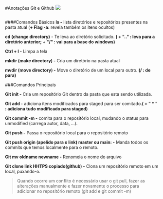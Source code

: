 #Anotações Git e Github      ![](https://cdn-icons-png.flaticon.com/128/746/746988.png)
##
####Comandos Básicos
**ls -** lista diretórios e repositórios presentes na pasta atual (**+ Flag -a:** revela também os itens ocultos)

__cd (change directory)__ - Te leva ao diretório solicitado. __( + ".." : leva para a diretório anterior; + "/" : vai para a base do windows)__

__Ctrl + l -__ Limpa a tela

**mkdir (make directory) -** Cria um diretório na pasta atual

**mvdir (move directory) -** Move o diretório de um local para outro. **(/ : de para)**

###Comandos Principais

**Git init -** Cria um repositório Git dentro da pasta que esta sendo utilizada.

**Git add -** adiciona itens modificados para staged para ser comitado.**( + " * " : adiciona tudo modificado para staged)** 

**Git commit -m -** comita para o repositório local, mudando o status para unmodified (carrega autor, data, ...).

**Git push -** Passa o repositório local para o repositório remoto

**Git push origin (apelido para o link) master ou main: -** Manda todos os commits que temos localmente para o remoto.

**Git mv oldname newname -** Renomeia o nome do arquivo

**Git clone link HHTPS copiado(github) -** Clona um repositório remoto em um local, puxando-o.

>Quando ocorre um conflito é necessário usar o git pull, fazer as alterações manualmente e fazer novamente o processo para adicionar no repositório remoto (git add e git commit -m)



